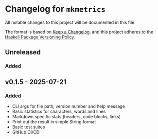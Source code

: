 # Changelog for `mkmetrics`

All notable changes to this project will be documented in this file.

The format is based on [Keep a Changelog](https://keepachangelog.com/en/1.0.0/),
and this project adheres to the
[Haskell Package Versioning Policy](https://pvp.haskell.org/).

## Unreleased

### Added

## v0.1.5 - 2025-07-21

### Added

- CLI args for file path, version number and help message
- Basic statistics for characters, words and lines
- Markdown specific stats (headers, code blocks, links)
- Print out the result in simple String format
- Basic test suites
- GitHub CI/CD

